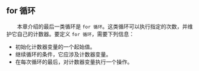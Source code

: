 ## for 循环

&emsp;&emsp;本章介绍的最后一类循环是 `for 循环`。这类循环可以执行指定的次数，并维护它自己的计数器。要定义 `for 循环`，需要下列信息：

* 初始化计数器变量的一个起始值。
* 继续循环的条件，它应涉及计数器变量。
* 在每次循环的最后，对计数器变量执行一个操作。